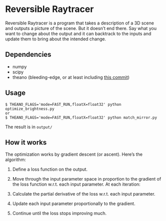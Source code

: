 # Reversible Raytracer
Reversible Raytracer is a program that takes a description of a 3D scene and outputs a picture of the scene. But it doesn’t end there. Say what you want to change about the output and it can backtrack to the inputs and update them to bring about the intended change.

## Dependencies
* numpy
* scipy
* theano (bleeding-edge, or at least including [this commit](https://github.com/Theano/Theano/commit/ba5f2a3abd40377819d652ebf7d43b151c64ea87))

## Usage
```
$ THEANO_FLAGS='mode=FAST_RUN,floatX=float32' python optimize_brightness.py
or
$ THEANO_FLAGS='mode=FAST_RUN,floatX=float32' python match_mirror.py
```

The result is in `output/`

## How it works
The optimization works by gradient descent (or ascent). Here’s the algorithm:

1. Define a loss function on the output.

2. Move through the input parameter space in proportion to the gradient of the loss function w.r.t. each input parameter. At each iteration:

  1. Calculate the partial derivative of the loss w.r.t. each input parameter.
  2. Update each input parameter proportionally to the gradient.

3. Continue until the loss stops improving much.
